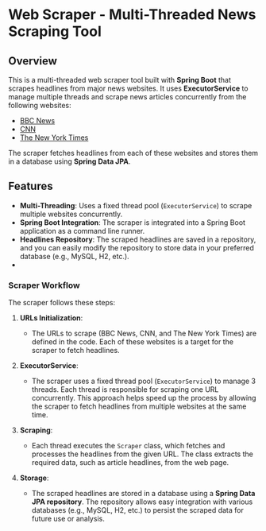 # Web Scraper - Multi-Threaded News Scraping Tool

## Overview
This is a multi-threaded web scraper tool built with **Spring Boot** that scrapes headlines from major news websites. It uses **ExecutorService** to manage multiple threads and scrape news articles concurrently from the following websites:

- [BBC News](https://www.bbc.com/news)
- [CNN](https://www.cnn.com)
- [The New York Times](https://www.nytimes.com)

The scraper fetches headlines from each of these websites and stores them in a database using **Spring Data JPA**.

## Features
- **Multi-Threading**: Uses a fixed thread pool (`ExecutorService`) to scrape multiple websites concurrently.
- **Spring Boot Integration**: The scraper is integrated into a Spring Boot application as a command line runner.
- **Headlines Repository**: The scraped headlines are saved in a repository, and you can easily modify the repository to store data in your preferred database (e.g., MySQL, H2, etc.).
- 
### Scraper Workflow
The scraper follows these steps:

1. **URLs Initialization**: 
   - The URLs to scrape (BBC News, CNN, and The New York Times) are defined in the code. Each of these websites is a target for the scraper to fetch headlines.

2. **ExecutorService**: 
   - The scraper uses a fixed thread pool (`ExecutorService`) to manage 3 threads. Each thread is responsible for scraping one URL concurrently. This approach helps speed up the process by allowing the scraper to fetch headlines from multiple websites at the same time.

3. **Scraping**: 
   - Each thread executes the `Scraper` class, which fetches and processes the headlines from the given URL. The class extracts the required data, such as article headlines, from the web page.

4. **Storage**: 
   - The scraped headlines are stored in a database using a **Spring Data JPA repository**. The repository allows easy integration with various databases (e.g., MySQL, H2, etc.) to persist the scraped data for future use or analysis.






